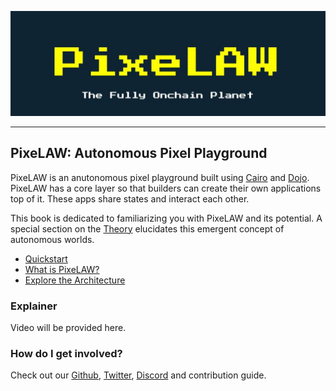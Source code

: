 ![PixeLAW](images/PixeLAW.jpeg)

---

## PixeLAW: Autonomous Pixel Playground

PixeLAW is an anutonomous pixel playground built using [Cairo](https://github.com/starkware-libs/cairo) and [Dojo](https://github.com/dojoengine/dojo). PixeLAW has a core layer so that builders can create their own applications top of it. These apps share states and interact each other.

This book is dedicated to familiarizing you with PixeLAW and its potential. A special section on the [Theory](./theory/autonomous-worlds.md) elucidates this emergent concept of autonomous worlds.

- [Quickstart](./getting-started/quick-start.md)
- [What is PixeLAW?](./theory/what-is-pixelaw.md)
- [Explore the Architecture](./architecture/overview.md)

### Explainer

Video will be provided here.

### How do I get involved?

Check out our [Github](https://github.com/pixelaw/), [Twitter](https://twitter.com/0xPixeLAW), [Discord](https://t.co/jKDjNbFdZ5) and contribution guide.